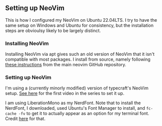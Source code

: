 ## Setting up NeoVim

This is how I configured my NeoVim on Ubuntu 22.04LTS. I try to have the same setup on Windows and Ubuntu for consistency, but the installation steps are obvioulsy likely to be largely distinct.

### Installing NeoVim

Installing NeoVim via apt gives such an old version of NeoVim that it isn't compatible with most packages. I install from source, namely following [these instructions](https://github.com/neovim/neovim/blob/master/BUILD.md) from the main neovim GitHub repository.

### Setting up NeoVim

I'm using a (currently minorly modified) version of typecraft's NeoVim setup. [See here](https://www.youtube.com/watch?v=zHTeCSVAFNY) for the first video in the series to set it up.

I am using LiberationMono as my NerdFont. Note that to install the NerdFont, I downloaded, used Ubuntu's Font Manager to install, and `fc-cache -fv` to get it to actually appear as an option for my terminal font. Credit [here](https://gist.github.com/matthewjberger/7dd7e079f282f8138a9dc3b045ebefa0) for that.
